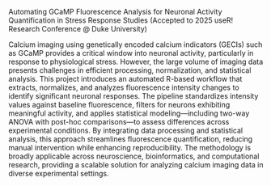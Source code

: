 Automating GCaMP Fluorescence Analysis for Neuronal Activity Quantification in Stress Response Studies
(Accepted to 2025 useR! Research Conference @ Duke University)

Calcium imaging using genetically encoded calcium indicators (GECIs) such as GCaMP provides a critical window into neuronal activity, particularly in response to physiological stress. However, the large volume of imaging data presents challenges in efficient processing, normalization, and statistical analysis. This project introduces an automated R-based workflow that extracts, normalizes, and analyzes fluorescence intensity changes to identify significant neuronal responses. The pipeline standardizes intensity values against baseline fluorescence, filters for neurons exhibiting meaningful activity, and applies statistical modeling—including two-way ANOVA with post-hoc comparisons—to assess differences across experimental conditions. By integrating data processing and statistical analysis, this approach streamlines fluorescence quantification, reducing manual intervention while enhancing reproducibility. The methodology is broadly applicable across neuroscience, bioinformatics, and computational research, providing a scalable solution for analyzing calcium imaging data in diverse experimental settings.
